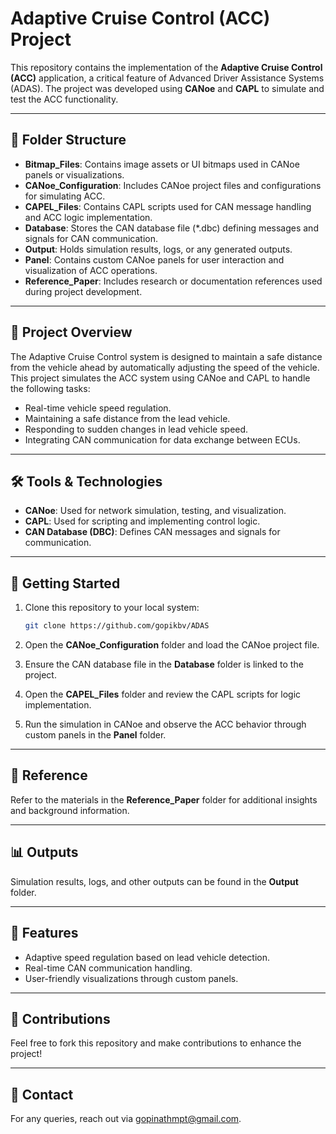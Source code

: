 # Adaptive Cruise Control (ACC) Project

This repository contains the implementation of the **Adaptive Cruise Control (ACC)** application, a critical feature of Advanced Driver Assistance Systems (ADAS). The project was developed using **CANoe** and **CAPL** to simulate and test the ACC functionality.

---

## 📁 Folder Structure

- **Bitmap_Files**: Contains image assets or UI bitmaps used in CANoe panels or visualizations.
- **CANoe_Configuration**: Includes CANoe project files and configurations for simulating ACC.
- **CAPEL_Files**: Contains CAPL scripts used for CAN message handling and ACC logic implementation.
- **Database**: Stores the CAN database file (*.dbc) defining messages and signals for CAN communication.
- **Output**: Holds simulation results, logs, or any generated outputs.
- **Panel**: Contains custom CANoe panels for user interaction and visualization of ACC operations.
- **Reference_Paper**: Includes research or documentation references used during project development.

---

## 🚗 Project Overview
The Adaptive Cruise Control system is designed to maintain a safe distance from the vehicle ahead by automatically adjusting the speed of the vehicle. This project simulates the ACC system using CANoe and CAPL to handle the following tasks:

- Real-time vehicle speed regulation.
- Maintaining a safe distance from the lead vehicle.
- Responding to sudden changes in lead vehicle speed.
- Integrating CAN communication for data exchange between ECUs.

---

## 🛠 Tools & Technologies

- **CANoe**: Used for network simulation, testing, and visualization.
- **CAPL**: Used for scripting and implementing control logic.
- **CAN Database (DBC)**: Defines CAN messages and signals for communication.

---

## 🚀 Getting Started

1. Clone this repository to your local system:
   ```bash
   git clone https://github.com/gopikbv/ADAS
   ```

2. Open the **CANoe_Configuration** folder and load the CANoe project file.

3. Ensure the CAN database file in the **Database** folder is linked to the project.

4. Open the **CAPEL_Files** folder and review the CAPL scripts for logic implementation.

5. Run the simulation in CANoe and observe the ACC behavior through custom panels in the **Panel** folder.

---

## 📜 Reference
Refer to the materials in the **Reference_Paper** folder for additional insights and background information.

---

## 📊 Outputs
Simulation results, logs, and other outputs can be found in the **Output** folder.

---

## 🌟 Features

- Adaptive speed regulation based on lead vehicle detection.
- Real-time CAN communication handling.
- User-friendly visualizations through custom panels.

---

## 🤝 Contributions
Feel free to fork this repository and make contributions to enhance the project!

---

## 📧 Contact
For any queries, reach out via gopinathmpt@gmail.com.

